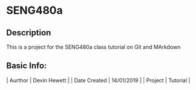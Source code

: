 # SENG480a

## Description

This is a project for the SENG480a class tutorial on Git and MArkdown

## Basic Info:

| Aurthor | Devin Hewett |
| Date Created | 14/01/2019 |
| Project | Tutorial |
